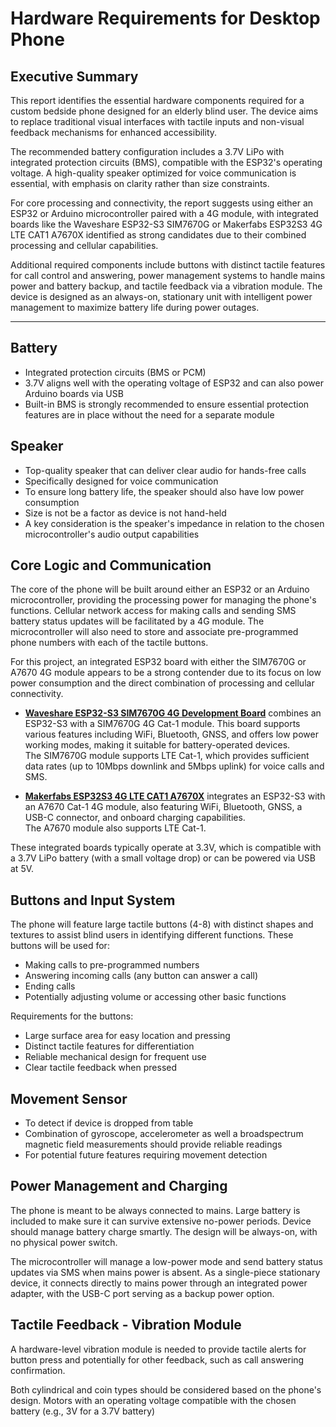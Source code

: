 # Hardware Requirements for Desktop Phone

## Executive Summary

This report identifies the essential hardware components required for a custom bedside phone designed for an elderly blind user. The device aims to replace traditional visual interfaces with tactile inputs and non-visual feedback mechanisms for enhanced accessibility.

The recommended battery configuration includes a 3.7V LiPo with integrated protection circuits (BMS), compatible with the ESP32's operating voltage. A high-quality speaker optimized for voice communication is essential, with emphasis on clarity rather than size constraints.

For core processing and connectivity, the report suggests using either an ESP32 or Arduino microcontroller paired with a 4G module, with integrated boards like the Waveshare ESP32-S3 SIM7670G or Makerfabs ESP32S3 4G LTE CAT1 A7670X identified as strong candidates due to their combined processing and cellular capabilities.

Additional required components include buttons with distinct tactile features for call control and answering, power management systems to handle mains power and battery backup, and tactile feedback via a vibration module. The device is designed as an always-on, stationary unit with intelligent power management to maximize battery life during power outages.

---

## Battery

- Integrated protection circuits (BMS or PCM)
- 3.7V aligns well with the operating voltage of ESP32 and can also power Arduino boards via USB
- Built-in BMS is strongly recommended to ensure essential protection features are in place without the need for a separate module

## Speaker

- Top-quality speaker that can deliver clear audio for hands-free calls
- Specifically designed for voice communication
- To ensure long battery life, the speaker should also have low power consumption
- Size is not be a factor as device is not hand-held
- A key consideration is the speaker's impedance in relation to the chosen microcontroller's audio output capabilities

## Core Logic and Communication

The core of the phone will be built around either an ESP32 or an Arduino microcontroller, providing the processing power for managing the phone's functions. Cellular network access for making calls and sending SMS battery status updates will be facilitated by a 4G module. The microcontroller will also need to store and associate pre-programmed phone numbers with each of the tactile buttons.

For this project, an integrated ESP32 board with either the SIM7670G or A7670 4G module appears to be a strong contender due to its focus on low power consumption and the direct combination of processing and cellular connectivity.

- **[Waveshare ESP32-S3 SIM7670G 4G Development Board](https://www.waveshare.com/esp32-s3-sim7670g-4g.htm)** combines an ESP32-S3 with a SIM7670G 4G Cat-1 module. This board supports various features including WiFi, Bluetooth, GNSS, and offers low power working modes, making it suitable for battery-operated devices.  
  The SIM7670G module supports LTE Cat-1, which provides sufficient data rates (up to 10Mbps downlink and 5Mbps uplink) for voice calls and SMS.
  
- **[Makerfabs ESP32S3 4G LTE CAT1 A7670X](https://www.makerfabs.com/esp32s3-4g-lte.html)** integrates an ESP32-S3 with an A7670 Cat-1 4G module, also featuring WiFi, Bluetooth, GNSS, a USB-C connector, and onboard charging capabilities.  
  The A7670 module also supports LTE Cat-1.
  
These integrated boards typically operate at 3.3V, which is compatible with a 3.7V LiPo battery (with a small voltage drop) or can be powered via USB at 5V.

## Buttons and Input System

The phone will feature large tactile buttons (4-8) with distinct shapes and textures to assist blind users in identifying different functions. These buttons will be used for:

- Making calls to pre-programmed numbers
- Answering incoming calls (any button can answer a call)
- Ending calls
- Potentially adjusting volume or accessing other basic functions

Requirements for the buttons:

- Large surface area for easy location and pressing
- Distinct tactile features for differentiation
- Reliable mechanical design for frequent use
- Clear tactile feedback when pressed

## Movement Sensor

- To detect if device is dropped from table
- Combination of gyroscope, accelerometer as well a broadspectrum magnetic field measurements should provide reliable readings
- For potential future features requiring movement detection

## Power Management and Charging

The phone is meant to be always connected to mains. Large battery is included to make sure it can survive extensive no-power periods. Device should manage battery charge smartly. The design will be always-on, with no physical power switch.

The microcontroller will manage a low-power mode and send battery status updates via SMS when mains power is absent. As a single-piece stationary device, it connects directly to mains power through an integrated power adapter, with the USB-C port serving as a backup power option.

## Tactile Feedback - Vibration Module

A hardware-level vibration module is needed to provide tactile alerts for button press and potentially for other feedback, such as call answering confirmation.

Both cylindrical and coin types should be considered based on the phone's design. Motors with an operating voltage compatible with the chosen battery (e.g., 3V for a 3.7V battery)
